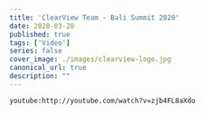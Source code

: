 ```yaml
---
title: 'ClearView Team - Bali Summit 2020'
date: 2020-03-20
published: true
tags: ['Video']
series: false
cover_image: ./images/clearview-logo.jpg
canonical_url: true
description: ""
---
```


`youtube:http://youtube.com/watch?v=zjb4FL8aXdo`